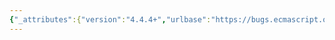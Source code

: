 ```yaml
---
{"_attributes":{"version":"4.4.4+","urlbase":"https://bugs.ecmascript.org/","maintainer":"dherman@mozilla.com"},"bug":{"bug_id":713,"creation_ts":"2012-10-04 16:55:00 -0700","short_desc":"15.13.*: metavariables in upright font","delta_ts":"2013-07-15 17:03:51 -0700","product":"Draft for 6th Edition","component":"editorial issue","version":"Rev 10: September 27, 2012 Draft","rep_platform":"All","op_sys":"All","bug_status":"RESOLVED","resolution":"FIXED","priority":"Normal","bug_severity":"normal","everconfirmed":true,"reporter":{"uid":"jmdyck","name":"Michael Dyck"},"assigned_to":{"uid":"allen","name":"Allen Wirfs-Brock"},"long_desc":[{"commentid":1835,"comment_count":0,"who":{"uid":"jmdyck","name":"Michael Dyck"},"bug_when":"2012-10-04 16:55:55 -0700","thetext":"In every algorithm within 15.13,\nsome or all of the metavariables are in an upright font.\n\nChange them to an italic font."},{"commentid":3094,"comment_count":1,"who":{"uid":"jmdyck","name":"Michael Dyck"},"bug_when":"2012-12-22 15:20:30 -0800","thetext":"In rev 13, this has been fixed somewhat, but there are still lots of holdouts in 15.13.7.{2,4}."},{"commentid":4289,"comment_count":2,"who":{"uid":"allen","name":"Allen Wirfs-Brock"},"bug_when":"2013-06-23 13:21:33 -0700","thetext":"fixed in rev 16 editor's draft"},{"commentid":4452,"comment_count":3,"who":{"uid":"allen","name":"Allen Wirfs-Brock"},"bug_when":"2013-07-15 17:03:51 -0700","thetext":"fixed in rev16 draft.  July 15, 2013"}]}}
---
```

